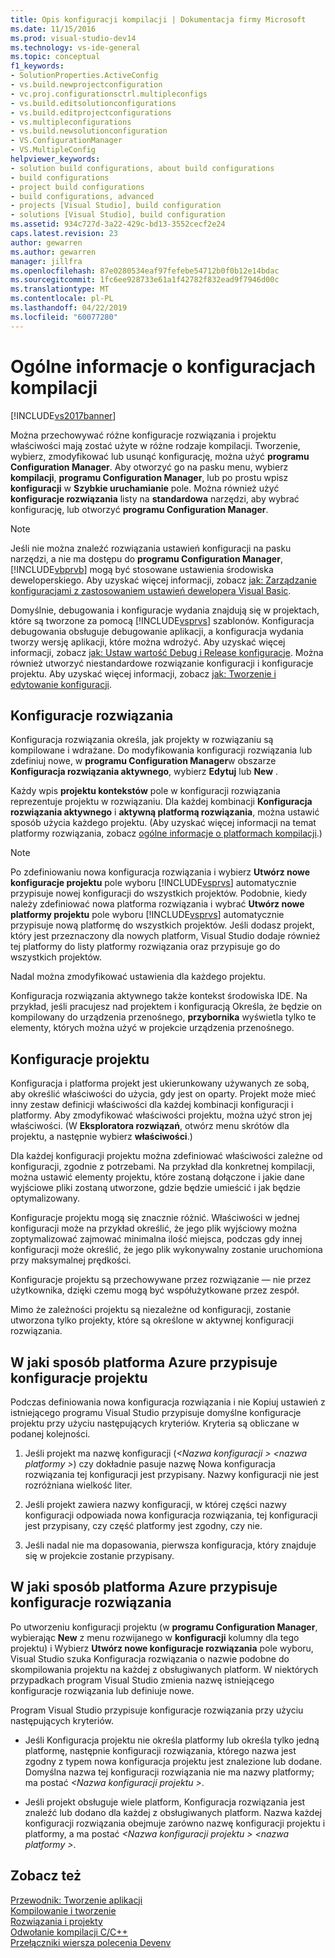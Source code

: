 ```yaml
---
title: Opis konfiguracji kompilacji | Dokumentacja firmy Microsoft
ms.date: 11/15/2016
ms.prod: visual-studio-dev14
ms.technology: vs-ide-general
ms.topic: conceptual
f1_keywords:
- SolutionProperties.ActiveConfig
- vs.build.newprojectconfiguration
- vc.proj.configurationsctrl.multipleconfigs
- vs.build.editsolutionconfigurations
- vs.build.editprojectconfigurations
- vs.multipleconfigurations
- vs.build.newsolutionconfiguration
- VS.ConfigurationManager
- VS.MultipleConfig
helpviewer_keywords:
- solution build configurations, about build configurations
- build configurations
- project build configurations
- build configurations, advanced
- projects [Visual Studio], build configuration
- solutions [Visual Studio], build configuration
ms.assetid: 934c727d-3a22-429c-bd13-3552cecf2e24
caps.latest.revision: 23
author: gewarren
ms.author: gewarren
manager: jillfra
ms.openlocfilehash: 87e0280534eaf97fefebe54712b0f0b12e14bdac
ms.sourcegitcommit: 1fc6ee928733e61a1f42782f832ead9f7946d00c
ms.translationtype: MT
ms.contentlocale: pl-PL
ms.lasthandoff: 04/22/2019
ms.locfileid: "60077280"
---
```

# <a name="understanding-build-configurations"></a>Ogólne informacje o konfiguracjach kompilacji
[!INCLUDE[vs2017banner](../includes/vs2017banner.md)]

Można przechowywać różne konfiguracje rozwiązania i projektu właściwości mają zostać użyte w różne rodzaje kompilacji. Tworzenie, wybierz, zmodyfikować lub usunąć konfigurację, można użyć **programu Configuration Manager**. Aby otworzyć go na pasku menu, wybierz **kompilacji**, **programu Configuration Manager**, lub po prostu wpisz **konfiguracji** w **Szybkie uruchamianie** pole. Można również użyć **konfiguracje rozwiązania** listy na **standardowa** narzędzi, aby wybrać konfigurację, lub otworzyć **programu Configuration Manager**.  
  
> [!NOTE]
>  Jeśli nie można znaleźć rozwiązania ustawień konfiguracji na pasku narzędzi, a nie ma dostępu do **programu Configuration Manager**, [!INCLUDE[vbprvb](../includes/vbprvb-md.md)] mogą być stosowane ustawienia środowiska deweloperskiego. Aby uzyskać więcej informacji, zobacz [jak: Zarządzanie konfiguracjami z zastosowaniem ustawień dewelopera Visual Basic](../ide/how-to-manage-build-configurations-with-visual-basic-developer-settings-applied.md).  
  
 Domyślnie, debugowania i konfiguracje wydania znajdują się w projektach, które są tworzone za pomocą [!INCLUDE[vsprvs](../includes/vsprvs-md.md)] szablonów. Konfiguracja debugowania obsługuje debugowanie aplikacji, a konfiguracja wydania tworzy wersję aplikacji, które można wdrożyć. Aby uzyskać więcej informacji, zobacz [jak: Ustaw wartość Debug i Release konfiguracje](../debugger/how-to-set-debug-and-release-configurations.md). Można również utworzyć niestandardowe rozwiązanie konfiguracji i konfiguracje projektu. Aby uzyskać więcej informacji, zobacz [jak: Tworzenie i edytowanie konfiguracji](../ide/how-to-create-and-edit-configurations.md).  
  
## <a name="solution-configurations"></a>Konfiguracje rozwiązania  
 Konfiguracja rozwiązania określa, jak projekty w rozwiązaniu są kompilowane i wdrażane. Do modyfikowania konfiguracji rozwiązania lub zdefiniuj nowe, w **programu Configuration Manager**w obszarze **Konfiguracja rozwiązania aktywnego**, wybierz **Edytuj** lub **New** .  
  
 Każdy wpis **projektu kontekstów** pole w konfiguracji rozwiązania reprezentuje projektu w rozwiązaniu. Dla każdej kombinacji **Konfiguracja rozwiązania aktywnego** i **aktywną platformą rozwiązania**, można ustawić sposób użycia każdego projektu. (Aby uzyskać więcej informacji na temat platformy rozwiązania, zobacz [ogólne informacje o platformach kompilacji](../ide/understanding-build-platforms.md).)  
  
> [!NOTE]
>  Po zdefiniowaniu nowa konfiguracja rozwiązania i wybierz **Utwórz nowe konfiguracje projektu** pole wyboru [!INCLUDE[vsprvs](../includes/vsprvs-md.md)] automatycznie przypisuje nowej konfiguracji do wszystkich projektów. Podobnie, kiedy należy zdefiniować nowa platforma rozwiązania i wybrać **Utwórz nowe platformy projektu** pole wyboru [!INCLUDE[vsprvs](../includes/vsprvs-md.md)] automatycznie przypisuje nową platformę do wszystkich projektów. Jeśli dodasz projekt, który jest przeznaczony dla nowych platform, Visual Studio dodaje również tej platformy do listy platformy rozwiązania oraz przypisuje go do wszystkich projektów.  
>   
>  Nadal można zmodyfikować ustawienia dla każdego projektu.  
  
 Konfiguracja rozwiązania aktywnego także kontekst środowiska IDE. Na przykład, jeśli pracujesz nad projektem i konfiguracją Określa, że będzie on kompilowany do urządzenia przenośnego, **przybornika** wyświetla tylko te elementy, których można użyć w projekcie urządzenia przenośnego.  
  
## <a name="project-configurations"></a>Konfiguracje projektu  
 Konfiguracja i platforma projekt jest ukierunkowany używanych ze sobą, aby określić właściwości do użycia, gdy jest on oparty. Projekt może mieć inny zestaw definicji właściwości dla każdej kombinacji konfiguracji i platformy. Aby zmodyfikować właściwości projektu, można użyć stron jej właściwości. (W **Eksploratora rozwiązań**, otwórz menu skrótów dla projektu, a następnie wybierz **właściwości**.)  
  
 Dla każdej konfiguracji projektu można zdefiniować właściwości zależne od konfiguracji, zgodnie z potrzebami. Na przykład dla konkretnej kompilacji, można ustawić elementy projektu, które zostaną dołączone i jakie dane wyjściowe pliki zostaną utworzone, gdzie będzie umieścić i jak będzie optymalizowany.  
  
 Konfiguracje projektu mogą się znacznie różnić. Właściwości w jednej konfiguracji może na przykład określić, że jego plik wyjściowy można zoptymalizować zajmować minimalna ilość miejsca, podczas gdy innej konfiguracji może określić, że jego plik wykonywalny zostanie uruchomiona przy maksymalnej prędkości.  
  
 Konfiguracje projektu są przechowywane przez rozwiązanie — nie przez użytkownika, dzięki czemu mogą być współużytkowane przez zespół.  
  
 Mimo że zależności projektu są niezależne od konfiguracji, zostanie utworzona tylko projekty, które są określone w aktywnej konfiguracji rozwiązania.  
  
## <a name="how-visual-studio-assigns-project-configurations"></a>W jaki sposób platforma Azure przypisuje konfiguracje projektu  
 Podczas definiowania nowa konfiguracja rozwiązania i nie Kopiuj ustawień z istniejącego programu Visual Studio przypisuje domyślne konfiguracje projektu przy użyciu następujących kryteriów. Kryteria są obliczane w podanej kolejności.  
  
1. Jeśli projekt ma nazwę konfiguracji (*\<Nazwa konfiguracji > \<nazwa platformy >*) czy dokładnie pasuje nazwę Nowa konfiguracja rozwiązania tej konfiguracji jest przypisany. Nazwy konfiguracji nie jest rozróżniana wielkość liter.  
  
2. Jeśli projekt zawiera nazwy konfiguracji, w której części nazwy konfiguracji odpowiada nowa konfiguracja rozwiązania, tej konfiguracji jest przypisany, czy część platformy jest zgodny, czy nie.  
  
3. Jeśli nadal nie ma dopasowania, pierwsza konfiguracja, który znajduje się w projekcie zostanie przypisany.  
  
## <a name="how-visual-studio-assigns-solution-configurations"></a>W jaki sposób platforma Azure przypisuje konfiguracje rozwiązania  
 Po utworzeniu konfiguracji projektu (w **programu Configuration Manager**, wybierając **New** z menu rozwijanego w **konfiguracji** kolumny dla tego projektu) i Wybierz **Utwórz nowe konfiguracje rozwiązania** pole wyboru, Visual Studio szuka Konfiguracja rozwiązania o nazwie podobne do skompilowania projektu na każdej z obsługiwanych platform. W niektórych przypadkach program Visual Studio zmienia nazwę istniejącego konfiguracje rozwiązania lub definiuje nowe.  
  
 Program Visual Studio przypisuje konfiguracje rozwiązania przy użyciu następujących kryteriów.  
  
- Jeśli Konfiguracja projektu nie określa platformy lub określa tylko jedną platformę, następnie konfiguracji rozwiązania, którego nazwa jest zgodny z typem nowa konfiguracja projektu jest znalezione lub dodane. Domyślna nazwa tej konfiguracji rozwiązania nie ma nazwy platformy; ma postać  *\<Nazwa konfiguracji projektu >*.  
  
- Jeśli projekt obsługuje wiele platform, Konfiguracja rozwiązania jest znaleźć lub dodano dla każdej z obsługiwanych platform. Nazwa każdej konfiguracji rozwiązania obejmuje zarówno nazwę konfiguracji projektu i platformy, a ma postać  *\<Nazwa konfiguracji projektu > \<nazwa platformy >*.  
  
## <a name="see-also"></a>Zobacz też  
 [Przewodnik: Tworzenie aplikacji](../ide/walkthrough-building-an-application.md)   
 [Kompilowanie i tworzenie](../ide/compiling-and-building-in-visual-studio.md)   
 [Rozwiązania i projekty](../ide/solutions-and-projects-in-visual-studio.md)   
 [Odwołanie kompilacji C/C++](http://msdn.microsoft.com/library/100b4ccf-572c-4d1f-970c-fa0bc0cc0d2d)   
 [Przełączniki wiersza polecenia Devenv](../ide/reference/devenv-command-line-switches.md)
